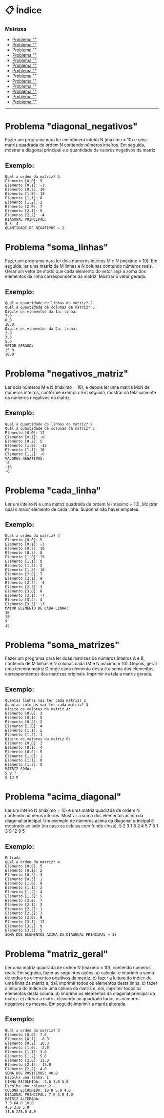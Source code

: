 # 📋 Índice
### Matrizes
- [Problema ""](#problema-)
- [Problema ""](#problema-)
- [Problema ""](#problema-)
- [Problema ""](#problema-)
- [Problema ""](#problema-)
- [Problema ""](#problema-)
- [Problema ""](#problema-)
- [Problema ""](#problema-)
- [Problema ""](#problema-)
- [Problema ""](#problema-)
- [Problema ""](#problema-)
- [Problema ""](#problema-)
- [Problema ""](#problema-)
---
# Problema "diagonal_negativos"
Fazer um programa para ler um número inteiro N (máximo = 10) e uma matriz quadrada de ordem N
contendo números inteiros. Em seguida, mostrar a diagonal principal e a quantidade de valores
negativos da matriz.
## Exemplo:
    Qual a ordem da matriz? 3
    Elemento [0,0]: 5
    Elemento [0,1]: -3
    Elemento [0,2]: 10
    Elemento [1,0]: 15
    Elemento [1,1]: 8
    Elemento [1,2]: 2
    Elemento [2,0]: 7
    Elemento [2,1]: 9
    Elemento [2,2]: -4
    DIAGONAL PRINCIPAL:
    5 8 -4
    QUANTIDADE DE NEGATIVOS = 2
# Problema "soma_linhas"
Fazer um programa para ler dois números inteiros M e N (máximo = 10). Em seguida, ler uma matriz
de M linhas e N colunas contendo números reais. Gerar um vetor de modo que cada elemento do vetor
seja a soma dos elementos da linha correspondente da matriz. Mostrar o vetor gerado.
## Exemplo:
    Qual a quantidade de linhas da matriz? 2
    Qual a quantidade de colunas da matriz? 3
    Digite os elementos da 1a. linha:
    7.0
    8.0
    10.0
    Digite os elementos da 2a. linha:
    2.0
    3.0
    5.0
    VETOR GERADO:
    25.0
    10.0
# Problema "negativos_matriz"
Ler dois números M e N (máximo = 10), e depois ler uma matriz MxN de números inteiros, conforme
exemplo. Em seguida, mostrar na tela somente os números negativos da matriz.
## Exemplo:
    Qual a quantidade de linhas da matriz? 2
    Qual a quantidade de colunas da matriz? 3
    Elemento [0,0]: 12
    Elemento [0,1]: -8
    Elemento [0,2]: 5
    Elemento [1,0]: -13
    Elemento [1,1]: 10
    Elemento [1,2]: -6
    VALORES NEGATIVOS:
    -8
    -13
    -6
# Problema "cada_linha"
Ler um inteiro N e uma matriz quadrada de ordem N (máximo = 10). Mostrar qual o maior elemento
de cada linha. Suponha não haver empates.
## Exemplo:
    Qual a ordem da matriz? 4
    Elemento [0,0]: 5
    Elemento [0,1]: -3
    Elemento [0,2]: 10
    Elemento [0,3]: 8
    Elemento [1,0]: 15
    Elemento [1,1]: 8
    Elemento [1,2]: 2
    Elemento [1,3]: 10
    Elemento [2,0]: 7
    Elemento [2,1]: 9
    Elemento [2,2]: -4
    Elemento [2,3]: 3
    Elemento [3,0]: 8
    Elemento [3,1]: -7
    Elemento [3,2]: 4
    Elemento [3,3]: 13
    MAIOR ELEMENTO DE CADA LINHA:
    10
    15
    9
    13
# Problema "soma_matrizes"
Fazer um programa para ler duas matrizes de números inteiros A e B, contendo de M linhas e N colunas
cada (M e N máximo = 10). Depois, gerar uma terceira matriz C onde cada elemento desta é a soma
dos elementos correspondentes das matrizes originais. Imprimir na tela a matriz gerada.
## Exemplo:
    Quantas linhas vai ter cada matriz? 2
    Quantas colunas vai ter cada matriz? 3
    Digite os valores da matriz A:
    Elemento [0,0]: 3
    Elemento [0,1]: 5
    Elemento [0,2]: 2
    Elemento [1,0]: 4
    Elemento [1,1]: 5
    Elemento [1,2]: 1
    Digite os valores da matriz B:
    Elemento [0,0]: 2
    Elemento [0,1]: 4
    Elemento [0,2]: 5
    Elemento [1,0]: 1
    Elemento [1,1]: 8
    Elemento [1,2]: 8
    MATRIZ SOMA:
    5 9 7
    5 13 9
# Problema "acima_diagonal"
Ler um inteiro N (máximo = 10) e uma matriz quadrada de ordem N
contendo números inteiros. Mostrar a soma dos elementos acima da
diagonal principal. Um exemplo de números acima da diagonal
principal é mostrado ao lado (no caso as células com fundo cinza).
5 2 3 1
8 2 4 5
7 3 1 3
9 12 9 5
## Exemplo:
    Entrada
    Qual a ordem da matriz? 4
    Elemento [0,0]: 5
    Elemento [0,1]: 2
    Elemento [0,2]: 3
    Elemento [0,3]: 1
    Elemento [1,0]: 8
    Elemento [1,1]: 2
    Elemento [1,2]: 4
    Elemento [1,3]: 5
    Elemento [2,0]: 7
    Elemento [2,1]: 3
    Elemento [2,2]: 1
    Elemento [2,3]: 3
    Elemento [3,0]: 9
    Elemento [3,1]: 12
    Elemento [3,2]: 9
    Elemento [3,3]: 5
    SOMA DOS ELEMENTOS ACIMA DA DIAGONAL PRINCIPAL = 18
# Problema "matriz_geral"
Ler uma matriz quadrada de ordem N (máximo = 10), contendo números reais. Em seguida, fazer as
seguintes ações:
a) calcular e imprimir a soma de todos os elementos positivos da matriz.
b) fazer a leitura do índice de uma linha da matriz e, daí, imprimir todos os elementos desta linha.
c) fazer a leitura do índice de uma coluna da matriz e, daí, imprimir todos os elementos desta coluna.
d) imprimir os elementos da diagonal principal da matriz.
e) alterar a matriz elevando ao quadrado todos os números negativos da mesma. Em seguida imprimir
a matriz alterada.
## Exemplo:
    Qual a ordem da matriz? 3
    Elemento [0,0]: 7.0
    Elemento [0,1]: -8.0
    Elemento [0,2]: 10.0
    Elemento [1,0]: -2.0
    Elemento [1,1]: 3.0
    Elemento [1,2]: 5.0
    Elemento [2,0]: 11.0
    Elemento [2,1]: -15.0
    Elemento [2,2]: 4.0
    SOMA DOS POSITIVOS: 40.0
    Escolha uma linha: 1
    LINHA ESCOLHIDA: -2.0 3.0 5.0
    Escolha uma coluna: 2
    COLUNA ESCOLHIDA: 10.0 5.0 4.0
    DIAGONAL PRINCIPAL: 7.0 3.0 4.0
    MATRIZ ALTERADA:
    7.0 64.0 10.0
    4.0 3.0 5.0
    11.0 225.0 4.0 